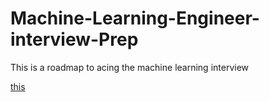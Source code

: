 # Machine-Learning-Engineer-interview-Prep
This is a roadmap to acing the machine learning interview 

[this](https://whimsical.com/embed/Caexhvoz7qrvZvu7S4ofeU"></iframe>)
